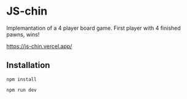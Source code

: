 # JS-chin

Implemantation of a 4 player board game. First player with 4 finished pawns, wins!

https://js-chin.vercel.app/

## Installation
```
npm install 
```
```
npm run dev 
```
